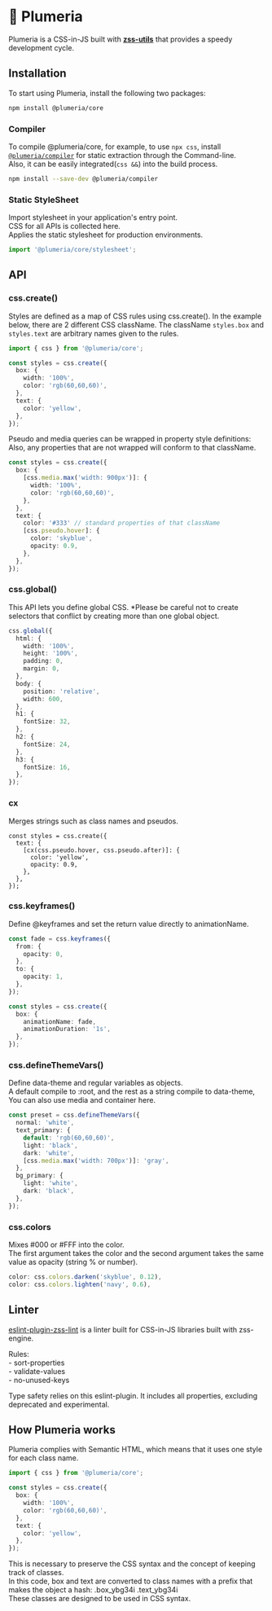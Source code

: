 # 💐 Plumeria

Plumeria is a CSS-in-JS built with [**zss-utils**](https://www.npmjs.com/package/zss-utils) that provides a speedy development cycle.

## Installation

To start using Plumeria, install the following two packages:

```sh
npm install @plumeria/core
```

### Compiler

To compile @plumeria/core, for example, to use `npx css`, install  
[`@plumeria/compiler`](https://www.npmjs.com/package/@plumeria/compiler) for static extraction through the Command-line.  
Also, it can be easily integrated(`css &&`) into the build process.

```sh
npm install --save-dev @plumeria/compiler
```

### Static StyleSheet

Import stylesheet in your application's entry point.  
CSS for all APIs is collected here.  
Applies the static stylesheet for production environments.

```ts
import '@plumeria/core/stylesheet';
```

## API

### css.create()

Styles are defined as a map of CSS rules using css.create(). In the example below, there are 2 different CSS className. The className `styles.box` and `styles.text` are arbitrary names given to the rules.

```ts
import { css } from '@plumeria/core';

const styles = css.create({
  box: {
    width: '100%',
    color: 'rgb(60,60,60)',
  },
  text: {
    color: 'yellow',
  },
});
```

Pseudo and media queries can be wrapped in property style definitions:  
Also, any properties that are not wrapped will conform to that className.

```ts
const styles = css.create({
  box: {
    [css.media.max('width: 900px')]: {
      width: '100%',
      color: 'rgb(60,60,60)',
    },
  },
  text: {
    color: '#333' // standard properties of that className
    [css.pseudo.hover]: {
      color: 'skyblue',
      opacity: 0.9,
    },
  },
});
```

### css.global()

This API lets you define global CSS.
\*Please be careful not to create selectors that conflict by creating more than one global object.

```ts
css.global({
  html: {
    width: '100%',
    height: '100%',
    padding: 0,
    margin: 0,
  },
  body: {
    position: 'relative',
    width: 600,
  },
  h1: {
    fontSize: 32,
  },
  h2: {
    fontSize: 24,
  },
  h3: {
    fontSize: 16,
  },
});
```

### cx

Merges strings such as class names and pseudos.

```tsx
const styles = css.create({
  text: {
    [cx(css.pseudo.hover, css.pseudo.after)]: {
      color: 'yellow',
      opacity: 0.9,
    },
  },
});
```

### css.keyframes()

Define @keyframes and set the return value directly to animationName.

```ts
const fade = css.keyframes({
  from: {
    opacity: 0,
  },
  to: {
    opacity: 1,
  },
});

const styles = css.create({
  box: {
    animationName: fade,
    animationDuration: '1s',
  },
});
```

### css.defineThemeVars()

Define data-theme and regular variables as objects.  
A default compile to :root, and the rest as a string compile to data-theme, You can also use media and container here.

```ts
const preset = css.defineThemeVars({
  normal: 'white',
  text_primary: {
    default: 'rgb(60,60,60)',
    light: 'black',
    dark: 'white',
    [css.media.max('width: 700px')]: 'gray',
  },
  bg_primary: {
    light: 'white',
    dark: 'black',
  },
});
```

### css.colors

Mixes #000 or #FFF into the color.  
The first argument takes the color and the second argument takes the same value as opacity (string % or number).

```ts
color: css.colors.darken('skyblue', 0.12),
color: css.colors.lighten('navy', 0.6),
```

## Linter

[eslint-plugin-zss-lint](https://www.npmjs.com/package/eslint-plugin-zss-lint) is a linter built for CSS-in-JS libraries built with zss-engine.

Rules:  
\- sort-properties  
\- validate-values  
\- no-unused-keys

Type safety relies on this eslint-plugin. It includes all properties, excluding deprecated and experimental.

## How Plumeria works

Plumeria complies with Semantic HTML, which means that it uses one style for each class name.

```ts
import { css } from '@plumeria/core';

const styles = css.create({
  box: {
    width: '100%',
    color: 'rgb(60,60,60)',
  },
  text: {
    color: 'yellow',
  },
});
```

This is necessary to preserve the CSS syntax and the concept of keeping track of classes.  
In this code, box and text are converted to class names with a prefix that makes the object a hash: .box_ybg34i .text_ybg34i  
These classes are designed to be used in CSS syntax.
